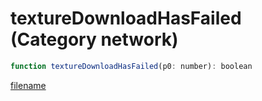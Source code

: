 # textureDownloadHasFailed (Category network)

```js
function textureDownloadHasFailed(p0: number): boolean
```

[filename](textureDownloadHasFailed_m.md ':include')